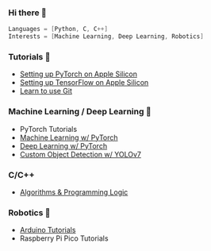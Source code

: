 ### Hi there 👋
```C
Languages = [Python, C, C++]
Interests = [Machine Learning, Deep Learning, Robotics]
```

### Tutorials 🚀
- [Setting up PyTorch on Apple Silicon](https://github.com/phpfontana/pytorch-apple-silicon) 
- [Setting up TensorFlow on Apple Silicon](https://github.com/phpfontana/tensorflow-apple-silicon) 
- [Learn to use Git](https://github.com/phpfontana/git-version-control)

### Machine Learning / Deep Learning 🤖
- PyTorch Tutorials
- [Machine Learning w/ PyTorch](https://github.com/phpfontana/machine-learning-pytorch)
- [Deep Learning w/ PyTorch](https://github.com/phpfontana/deep-learning-pytorch)
- [Custom Object Detection w/ YOLOv7](https://github.com/phpfontana/custom-object-detection)

### C/C++
- [Algorithms & Programming Logic](https://github.com/phpfontana/algorithms)

### Robotics 🤖
- [Arduino Tutorials](https://github.com/phpfontana/arduino-tutorials)
- Raspberry Pi Pico Tutorials
